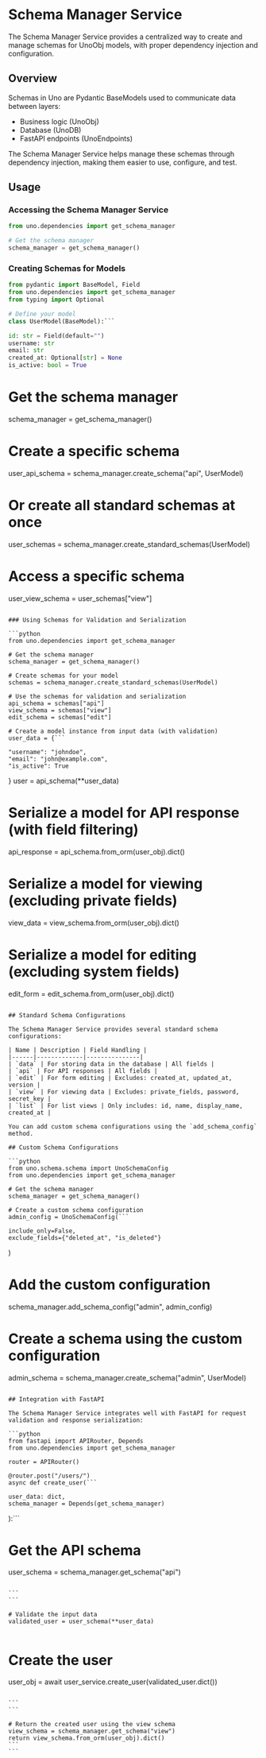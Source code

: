 # Schema Manager Service

The Schema Manager Service provides a centralized way to create and manage schemas for UnoObj models, with proper dependency injection and configuration.

## Overview

Schemas in Uno are Pydantic BaseModels used to communicate data between layers:
- Business logic (UnoObj)
- Database (UnoDB)
- FastAPI endpoints (UnoEndpoints)

The Schema Manager Service helps manage these schemas through dependency injection, making them easier to use, configure, and test.

## Usage

### Accessing the Schema Manager Service

```python
from uno.dependencies import get_schema_manager

# Get the schema manager
schema_manager = get_schema_manager()
```

### Creating Schemas for Models

```python
from pydantic import BaseModel, Field
from uno.dependencies import get_schema_manager
from typing import Optional

# Define your model
class UserModel(BaseModel):```

id: str = Field(default="")
username: str
email: str
created_at: Optional[str] = None
is_active: bool = True
```

# Get the schema manager
schema_manager = get_schema_manager()

# Create a specific schema
user_api_schema = schema_manager.create_schema("api", UserModel)

# Or create all standard schemas at once
user_schemas = schema_manager.create_standard_schemas(UserModel)

# Access a specific schema
user_view_schema = user_schemas["view"]
```

### Using Schemas for Validation and Serialization

```python
from uno.dependencies import get_schema_manager

# Get the schema manager
schema_manager = get_schema_manager()

# Create schemas for your model
schemas = schema_manager.create_standard_schemas(UserModel)

# Use the schemas for validation and serialization
api_schema = schemas["api"]
view_schema = schemas["view"]
edit_schema = schemas["edit"]

# Create a model instance from input data (with validation)
user_data = {```

"username": "johndoe",
"email": "john@example.com",
"is_active": True
```
}
user = api_schema(**user_data)

# Serialize a model for API response (with field filtering)
api_response = api_schema.from_orm(user_obj).dict()

# Serialize a model for viewing (excluding private fields)
view_data = view_schema.from_orm(user_obj).dict()

# Serialize a model for editing (excluding system fields)
edit_form = edit_schema.from_orm(user_obj).dict()
```

## Standard Schema Configurations

The Schema Manager Service provides several standard schema configurations:

| Name | Description | Field Handling |
|------|-------------|---------------|
| `data` | For storing data in the database | All fields |
| `api` | For API responses | All fields |
| `edit` | For form editing | Excludes: created_at, updated_at, version |
| `view` | For viewing data | Excludes: private_fields, password, secret_key |
| `list` | For list views | Only includes: id, name, display_name, created_at |

You can add custom schema configurations using the `add_schema_config` method.

## Custom Schema Configurations

```python
from uno.schema.schema import UnoSchemaConfig
from uno.dependencies import get_schema_manager

# Get the schema manager
schema_manager = get_schema_manager()

# Create a custom schema configuration
admin_config = UnoSchemaConfig(```

include_only=False,
exclude_fields={"deleted_at", "is_deleted"}
```
)

# Add the custom configuration
schema_manager.add_schema_config("admin", admin_config)

# Create a schema using the custom configuration
admin_schema = schema_manager.create_schema("admin", UserModel)
```

## Integration with FastAPI

The Schema Manager Service integrates well with FastAPI for request validation and response serialization:

```python
from fastapi import APIRouter, Depends
from uno.dependencies import get_schema_manager

router = APIRouter()

@router.post("/users/")
async def create_user(```

user_data: dict,
schema_manager = Depends(get_schema_manager)
```
):```

# Get the API schema
user_schema = schema_manager.get_schema("api")
``````

```
```

# Validate the input data
validated_user = user_schema(**user_data)
``````

```
```

# Create the user
user_obj = await user_service.create_user(validated_user.dict())
``````

```
```

# Return the created user using the view schema
view_schema = schema_manager.get_schema("view")
return view_schema.from_orm(user_obj).dict()
```
```